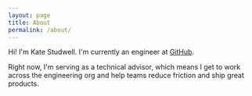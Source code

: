 ```yaml
---
layout: page
title: About
permalink: /about/
---
```


Hi! I'm Kate Studwell. I'm currently an engineer at [GitHub](https://github.com/katestud).

Right now, I'm serving as a technical advisor, which means I get to work across the engineering org and help teams reduce friction and ship great products.
